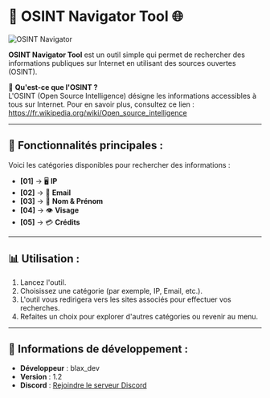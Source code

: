 # 🧭 **OSINT Navigator Tool** 🌐

![OSINT Navigator](https://media.discordapp.net/attachments/1304916161355317268/1307805579087052900/image.png?ex=673ba45b&is=673a52db&hm=c2d12cd35e98aac3f8825d66f5f260338aa21f3a3dc7a854bd97da4be22f5c0f&=&format=webp&quality=lossless&width=913&height=468)

**OSINT Navigator Tool** est un outil simple qui permet de rechercher des informations publiques sur Internet en utilisant des sources ouvertes (OSINT).

🔗 **Qu'est-ce que l'OSINT ?**  
L'OSINT (Open Source Intelligence) désigne les informations accessibles à tous sur Internet. Pour en savoir plus, consultez ce lien :  
https://fr.wikipedia.org/wiki/Open_source_intelligence

---

## 🚀 **Fonctionnalités principales** :

Voici les catégories disponibles pour rechercher des informations :

- **[01]** → 🖥️ **IP**
- **[02]** → 📧 **Email**
- **[03]** → 👤 **Nom & Prénom**
- **[04]** → 👁️ **Visage**
- **[05]** → 💳 **Crédits**

---

## 📊 **Utilisation** :

1. Lancez l'outil.
2. Choisissez une catégorie (par exemple, IP, Email, etc.).
3. L'outil vous redirigera vers les sites associés pour effectuer vos recherches.
4. Refaites un choix pour explorer d'autres catégories ou revenir au menu.

---

## 💬 **Informations de développement** :

- **Développeur** : blax_dev
- **Version** : 1.2
- **Discord** : [Rejoindre le serveur Discord](https://discord.gg/backgen)
